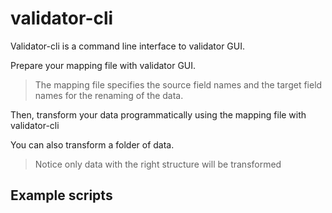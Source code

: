 # validator-cli

Validator-cli is a command line interface to validator GUI.

Prepare your mapping file with validator GUI.

> The mapping file specifies the source field names and the target field names for the renaming of the data.

Then, transform your data programmatically using the mapping file with validator-cli

You can also transform a folder of data.

> Notice only data with the right structure will be transformed

## Example scripts
